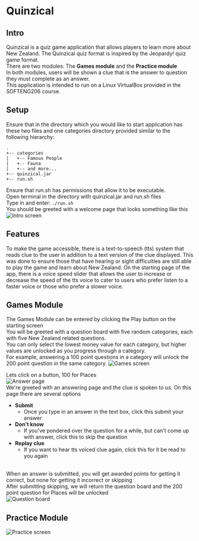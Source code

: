 # Quinzical

## Intro
Quinzical is a quiz game application that allows players to learn more about New Zealand. The Quinzical quiz format is inspired by the Jeopardy! quiz game format.<br>
There are two modules: The <b>Games module</b> and the <b>Practice module</b> <br>
In both modules, users will be shown a clue that is the answer to question they must complete as an answer. <br>
This application is intended to run on a Linux VirtualBox provided in the SOFTENG206 course.

## Setup
Ensure that in the directory which you would like to start application has these two files and one categories directory provided similar to the following hierarchy:
```
.
+-- categories
|   +-- Famous People
|   +-- Fauna
|   +-- and more...
+-- quinzical.jar
+-- run.sh
```
Ensure that run.sh has permissions that allow it to be executable.<br>
Open terminal in the directory with quinzical.jar and run.sh files<br>
Type in and enter:
<code>./run.sh</code><br>
You should be greeted with a welcome page that looks something like this<br>
![Intro screen](https://cdn.discordapp.com/attachments/692707366897975376/761569551921446932/unknown.png)

## Features
<p>
To make the game accessible, there is a text-to-speech (tts) system that reads clue to the user in addition to a text version of the clue displayed.
  This was done to ensure those that have hearing or sight difficulties are still able to play the game and learn about New Zealand.
  On the starting page of the app, there is a voice speed slider that allows the user to increase or decrease the speed of the tts voice to cater to
  users who prefer listen to a faster voice or those who prefer a slower voice.
</p>

## Games Module
The Games Module can be entered by clicking the Play button on the starting screen<br>
You will be greeted with a question board with five random categories, each with five New Zealand related questions.<br>
You can only select the lowest money value for each category, but higher values are unlocked as you progress through a category.<br>
For example, answering a 100 point questions in a category will unlock the 200 point question in the same category.
![Games screen](https://cdn.discordapp.com/attachments/692707366897975376/761572272619126834/unknown.png)

Lets click on a button, 100 for Places<br>
![Answer page](https://cdn.discordapp.com/attachments/692707366897975376/761574809976176690/unknown.png)
<br>We're greeted with an answering page and the clue is spoken to us. On this page there are several options<br>
- <b>Submit</b>
  - Once you type in an answer in the text box, click this submit your answer
- <b>Don't know</b>
  - If you've pondered over the question for a while, but can't come up with answer, click this to skip the question
- <b>Replay clue</b>
  - If you want to hear tts voiced clue again, click this for it be read to you again
  <br>
 When an answer is submitted, you will get awarded points for getting it correct, but none for getting it incorrect or skipping<br>
 After submitting skipping, we will return the question board and the 200 point question for Places will be unlocked <br>
![Question board](https://cdn.discordapp.com/attachments/692707366897975376/761578078560321556/unknown.png)

## Practice Module
![Practice screen](https://cdn.discordapp.com/attachments/692707366897975376/761572993028980766/unknown.png)
